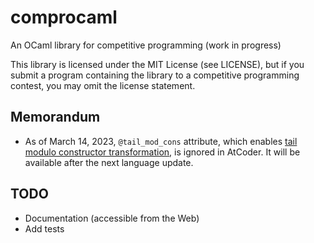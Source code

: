 # comprocaml
An OCaml library for competitive programming (work in progress)

This library is licensed under the MIT License (see LICENSE), but if you submit a program containing the library to a competitive programming contest, you may omit the license statement.

## Memorandum
- As of March 14, 2023, `@tail_mod_cons` attribute, which enables [tail modulo constructor transformation](https://v2.ocaml.org/manual/tail_mod_cons.html), is ignored in AtCoder. It will be available after the next language update.

## TODO
- Documentation (accessible from the Web)
- Add tests
